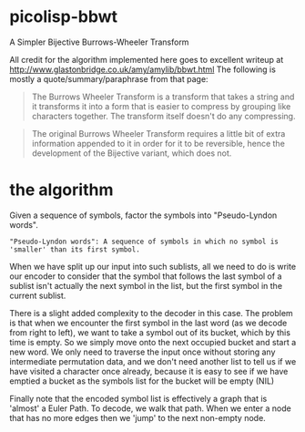 # picolisp-bbwt
A Simpler Bijective Burrows-Wheeler Transform

All credit for the algorithm implemented here goes to excellent writeup at http://www.glastonbridge.co.uk/amy/amylib/bbwt.html
The following is mostly a quote/summary/paraphrase from that page:

> The Burrows Wheeler Transform is a transform that takes a string and it transforms it into a form that is easier to compress by grouping like characters together. The transform itself doesn't do any compressing. 

> The original Burrows Wheeler Transform requires a little bit of extra information appended to it in order for it to be reversible, hence the development of the Bijective variant, which does not.


# the algorithm

Given a sequence of symbols, factor the symbols into "Pseudo-Lyndon words".

~~~~
"Pseudo-Lyndon words": A sequence of symbols in which no symbol is 'smaller' than its first symbol.
~~~~

When we have split up our input into  such sublists, all we need to do is write our encoder to consider that the symbol that follows the last symbol of a sublist isn't actually the next symbol in the list, but the first symbol in the current sublist. 

There is a slight added complexity to the decoder in this case. The problem is that when we encounter the first symbol in the last word (as we decode from right to left), we want to take a symbol out of its bucket, which by this time is empty. So we simply move onto the next occupied bucket and start a new word. We only need to traverse the input once without storing any intermediate permutation data, and we don't need another list to tell us if we have visited a character once already, because it is easy to see if we have emptied a bucket as the symbols list for the bucket will be empty (NIL)

Finally note that the encoded symbol list is effectively a graph that is 'almost' a Euler Path. To decode, we walk that path. When we enter a node that has no more edges then we 'jump' to the next non-empty node.
